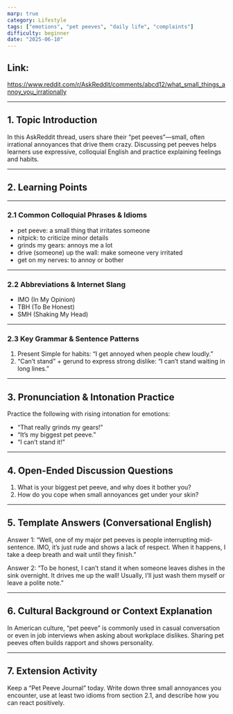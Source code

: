 ```yaml
---
marp: true
category: Lifestyle
tags: ["emotions", "pet peeves", "daily life", "complaints"]
difficulty: beginner
date: "2025-06-10"
---
```

## Link:
https://www.reddit.com/r/AskReddit/comments/abcd12/what_small_things_annoy_you_irrationally

---
## 1. Topic Introduction
In this AskReddit thread, users share their “pet peeves”—small, often irrational annoyances that drive them crazy. Discussing pet peeves helps learners use expressive, colloquial English and practice explaining feelings and habits.

---
## 2. Learning Points

---

### 2.1 Common Colloquial Phrases & Idioms
- pet peeve: a small thing that irritates someone
- nitpick: to criticize minor details
- grinds my gears: annoys me a lot
- drive (someone) up the wall: make someone very irritated
- get on my nerves: to annoy or bother

---

### 2.2 Abbreviations & Internet Slang
- IMO (In My Opinion)
- TBH (To Be Honest)
- SMH (Shaking My Head)

---

### 2.3 Key Grammar & Sentence Patterns
1. Present Simple for habits:
“I get annoyed when people chew loudly.”
2. “Can’t stand” + gerund to express strong dislike:
“I can’t stand waiting in long lines.”

---
## 3. Pronunciation & Intonation Practice
Practice the following with rising intonation for emotions:

- “That really grinds my gears!”
- “It’s my biggest pet peeve.”
- “I can’t stand it!”
---
## 4. Open-Ended Discussion Questions
1. What is your biggest pet peeve, and why does it bother you?
2. How do you cope when small annoyances get under your skin?

---
## 5. Template Answers (Conversational English)
Answer 1:
“Well, one of my major pet peeves is people interrupting mid-sentence. IMO, it’s just rude and shows a lack of respect. When it happens, I take a deep breath and wait until they finish.”

Answer 2:
“To be honest, I can’t stand it when someone leaves dishes in the sink overnight. It drives me up the wall! Usually, I’ll just wash them myself or leave a polite note.”

---
## 6. Cultural Background or Context Explanation
In American culture, “pet peeve” is commonly used in casual conversation or even in job interviews when asking about workplace dislikes. Sharing pet peeves often builds rapport and shows personality.

---
## 7. Extension Activity
Keep a “Pet Peeve Journal” today. Write down three small annoyances you encounter, use at least two idioms from section 2.1, and describe how you can react positively.
